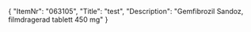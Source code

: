 {
  "ItemNr": "063105",
  "Title": "test",
  "Description": "Gemfibrozil Sandoz, filmdragerad tablett 450 mg"
}